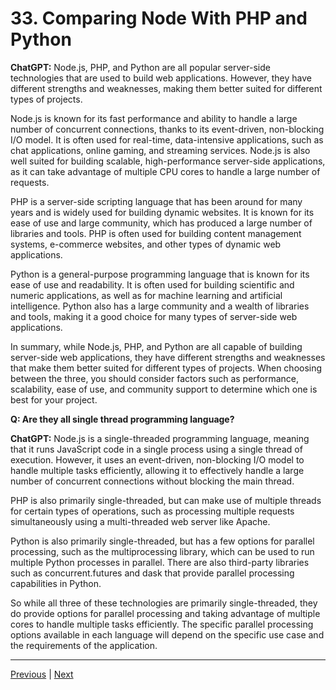 # 33. Comparing Node With PHP and Python

**ChatGPT:** Node.js, PHP, and Python are all popular server-side technologies that are used to build web applications. However, they have different strengths and weaknesses, making them better suited for different types of projects.

Node.js is known for its fast performance and ability to handle a large number of concurrent connections, thanks to its event-driven, non-blocking I/O model. It is often used for real-time, data-intensive applications, such as chat applications, online gaming, and streaming services. Node.js is also well suited for building scalable, high-performance server-side applications, as it can take advantage of multiple CPU cores to handle a large number of requests.

PHP is a server-side scripting language that has been around for many years and is widely used for building dynamic websites. It is known for its ease of use and large community, which has produced a large number of libraries and tools. PHP is often used for building content management systems, e-commerce websites, and other types of dynamic web applications.

Python is a general-purpose programming language that is known for its ease of use and readability. It is often used for building scientific and numeric applications, as well as for machine learning and artificial intelligence. Python also has a large community and a wealth of libraries and tools, making it a good choice for many types of server-side web applications.

In summary, while Node.js, PHP, and Python are all capable of building server-side web applications, they have different strengths and weaknesses that make them better suited for different types of projects. When choosing between the three, you should consider factors such as performance, scalability, ease of use, and community support to determine which one is best for your project.

**Q: Are they all single thread programming language?**

**ChatGPT:** Node.js is a single-threaded programming language, meaning that it runs JavaScript code in a single process using a single thread of execution. However, it uses an event-driven, non-blocking I/O model to handle multiple tasks efficiently, allowing it to effectively handle a large number of concurrent connections without blocking the main thread.

PHP is also primarily single-threaded, but can make use of multiple threads for certain types of operations, such as processing multiple requests simultaneously using a multi-threaded web server like Apache.

Python is also primarily single-threaded, but has a few options for parallel processing, such as the multiprocessing library, which can be used to run multiple Python processes in parallel. There are also third-party libraries such as concurrent.futures and dask that provide parallel processing capabilities in Python.

So while all three of these technologies are primarily single-threaded, they do provide options for parallel processing and taking advantage of multiple cores to handle multiple tasks efficiently. The specific parallel processing options available in each language will depend on the specific use case and the requirements of the application.



---

[Previous](./32_Phases-of-the-Event-Loop.md) | [Next](./36_The-Node-Event-Emitter.md)
